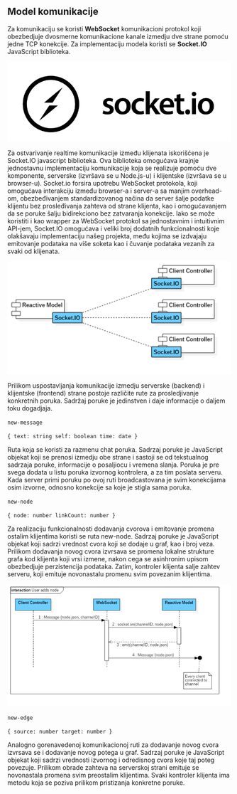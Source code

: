 ## Model komunikacije
Za komunikaciju se koristi **WebSocket** komunikacioni protokol koji obezbedjuje dvosmerne komunikacione kanale izmedju dve strane pomoću jedne TCP konekcije. Za implementaciju modela koristi se **Socket.IO** JavaScript biblioteka.

![alt text][socketio]

[socketio]: images/socketio.png

Za ostvarivanje realtime komunikacije između klijenata iskorišćena je Socket.IO javascript biblioteka. Ova biblioteka omogućava krajnje jednostavnu implementaciju komunikacije koja se realizuje pomoću dve komponente, serverske (izvršava se u Node.js-u) i klijentske (izvršava se u browser-u). Socket.io forsira upotrebu WebSocket protokola, koji omogućava interakciju između browser-a i server-a sa manjim overhead-om, obezbeđivanjem standardizovanog načina da server šalje podatke klijentu bez prosleđivanja zahteva od strane klijenta, kao i omogućavanjem da se poruke šalju bidirekciono bez zatvaranja konekcije. Iako se može koristiti i kao wrapper za WebSocket protokol sa jednostavnim i intuitivnim API-jem, Socket.IO omogućava i veliki broj dodatnih funkcionalnosti koje olakšavaju implementaciju našeg projekta, među kojima se izdvajaju emitovanje podataka na više soketa kao i čuvanje podataka vezanih za svaki od klijenata.

![alt text][communication]

[communication]: architecture/diagram-communication-model.png

Prilikom uspostavljanja komunikacije izmedju serverske (backend) i klijentske (frontend) strane postoje različite rute za prosledjivanje konkretnih poruka. Sadržaj poruke je jedinstven i daje informacije o daljem toku dogadjaja.

`new-message`

`{
 text: string
 self: boolean
 time: date
 }`
 
Ruta koja se koristi za razmenu chat poruka. Sadrzaj poruke je JavaScript objekat koji se prenosi izmedju obe strane i sastoji se od tekstualnog sadrzaja poruke, informacije o posaljiocu i vremena slanja. Poruka je pre svega dodata u listu poruka izvornog kontrolera, a za tim poslata serveru. Kada server primi poruku po ovoj ruti broadcastovana je svim konekcijama osim izvorne, odnosno konekcije sa koje je stigla sama poruka.


`new-node`

`{
 node: number
 linkCount: number
 }`
 
Za realizaciju funkcionalnosti dodavanja cvorova i emitovanje promena ostalim klijentima koristi se ruta new-node. Sadrzaj poruke je JavaScript objekat koji sadrzi vrednost cvora koji se dodaje u graf, kao i broj veza. Prilikom dodavanja novog cvora izvrsava se promena lokalne strukture grafa kod klijenta koji vrsi izmene, nakon cega se asinhronim upisom obezbedjuje perzistencija podataka. Zatim, kontroler klijenta salje zahtev serveru, koji emituje novonastalu promenu svim povezanim klijentima.

![alt text][node]

[node]: architecture/activity-user-adds-node.png


`new-edge`

`{
 source: number
 target: number
 }`
 
Analogno gorenavedenoj komunikacionoj ruti za dodavanje novog cvora izvrsava se i dodavanje novog potega u graf. Sadrzaj poruke je JavaScript objekat koji sadrzi vrednosti izvornog i odredisnog cvora koje taj poteg povezuje.
Prilikom obrade zahteva na serverskoj strani emituje se novonastala promena svim preostalim klijentima. Svaki kontroler klijenta ima metodu koja se poziva prilikom pristizanja konkretne poruke.
